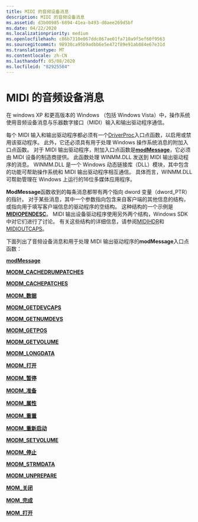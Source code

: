```yaml
---
title: MIDI 的音频设备消息
description: MIDI 的音频设备消息
ms.assetid: d3b00985-6894-41ea-b493-d0aee269d5bf
ms.date: 04/22/2020
ms.localizationpriority: medium
ms.openlocfilehash: c86b7310e067ddc867ae01fa710a9f5ef60f9563
ms.sourcegitcommit: 98930ca95b9adbb6e5e472f89e91ab084e67e31d
ms.translationtype: MT
ms.contentlocale: zh-CN
ms.lasthandoff: 05/08/2020
ms.locfileid: "82925504"
---
```

# <a name="audio-device-messages-for-midi"></a>MIDI 的音频设备消息


在 windows XP 和更高版本的 Windows （包括 Windows Vista）中，操作系统使用音频设备消息与乐器数字接口（MIDI）输入和输出驱动程序通信。

每个 MIDI 输入和输出驱动程序都必须有一个[DriverProc](https://docs.microsoft.com/windows/win32/api/mmiscapi/nc-mmiscapi-driverproc)入口点函数，以启用或禁用该驱动程序。 此外，它还必须具有用于处理 Windows 操作系统消息的附加入口点函数。 对于 MIDI 输出驱动程序，附加入口点函数是[**modMessage**](https://docs.microsoft.com/previous-versions/windows/hardware/drivers/ff537532(v=vs.85))，它必须由 MIDI 设备的制造商提供。 此函数处理 WINMM.DLL 发送到 MIDI 输出驱动程序的消息。 WINMM.DLL 是一个 Windows 动态链接库（DLL）模块，其中包含的功能可帮助操作系统和 MIDI 输出驱动程序相互通信。 具体而言，WINMM.DLL 可帮助管理在 Windows 上运行的16位多媒体应用程序。

**ModMessage**函数收到的每条消息都带有两个指向 dword 变量（dword\_PTR）的指针。 对于某些消息，其中一个参数指向包含来自客户端的其他信息的结构，或指向用于填写客户端信息的驱动程序的空结构。 这种结构的一个示例是[**MIDIOPENDESC**](https://docs.microsoft.com/windows/desktop/api/mmddk/ns-mmddk-midiopendesc_tag)。 MIDI 输出设备驱动程序使用另外两个结构，Windows SDK 中对它们进行了讨论。 有关这些结构的详细信息，请参阅[MIDIHDR](https://docs.microsoft.com/windows/win32/api/mmeapi/ns-mmeapi-midihdr)和[MIDIOUTCAPS](https://docs.microsoft.com/windows/win32/api/mmeapi/ns-mmeapi-midioutcaps)。

下面列出了音频设备消息和用于处理 MIDI 输出驱动程序的**modMessage**入口点函数：

[**modMessage**](https://docs.microsoft.com/previous-versions/windows/hardware/drivers/ff537532(v=vs.85))

[**MODM\_CACHEDRUMPATCHES**](https://docs.microsoft.com/previous-versions/windows/hardware/drivers/ff537533(v=vs.85))

[**MODM\_CACHEPATCHES**](https://docs.microsoft.com/previous-versions/windows/hardware/drivers/ff537534(v=vs.85))

[**MODM\_数据**](https://docs.microsoft.com/previous-versions/windows/hardware/drivers/ff537535(v=vs.85))

[**MODM\_GETDEVCAPS**](https://docs.microsoft.com/previous-versions/windows/hardware/drivers/ff537536(v=vs.85))

[**MODM\_GETNUMDEVS**](https://docs.microsoft.com/previous-versions/windows/hardware/drivers/ff537537(v=vs.85))

[**MODM\_GETPOS**](https://docs.microsoft.com/previous-versions/windows/hardware/drivers/ff537538(v=vs.85))

[**MODM\_GETVOLUME**](https://docs.microsoft.com/previous-versions/windows/hardware/drivers/ff537539(v=vs.85))

[**MODM\_LONGDATA**](https://docs.microsoft.com/previous-versions/windows/hardware/drivers/ff537540(v=vs.85))

[**MODM\_打开**](https://docs.microsoft.com/previous-versions/windows/hardware/drivers/ff537541(v=vs.85))

[**MODM\_暂停**](https://docs.microsoft.com/previous-versions/windows/hardware/drivers/ff537542(v=vs.85))

[**MODM\_准备**](https://docs.microsoft.com/previous-versions/windows/hardware/drivers/ff537543(v=vs.85))

[**MODM\_属性**](https://docs.microsoft.com/previous-versions/windows/hardware/drivers/ff537544(v=vs.85))

[**MODM\_重置**](https://docs.microsoft.com/previous-versions/windows/hardware/drivers/ff537545(v=vs.85))

[**MODM\_重新启动**](https://docs.microsoft.com/previous-versions/windows/hardware/drivers/ff537546(v=vs.85))

[**MODM\_SETVOLUME**](https://docs.microsoft.com/previous-versions/windows/hardware/drivers/ff537547(v=vs.85))

[**MODM\_停止**](https://docs.microsoft.com/previous-versions/windows/hardware/drivers/ff537548(v=vs.85))

[**MODM\_STRMDATA**](https://docs.microsoft.com/previous-versions/windows/hardware/drivers/ff537549(v=vs.85))

[**MODM\_UNPREPARE**](https://docs.microsoft.com/previous-versions/windows/hardware/drivers/ff537550(v=vs.85))

[**MOM\_关闭**](https://docs.microsoft.com/previous-versions/windows/hardware/drivers/ff537551(v=vs.85))

[**MOM\_完成**](https://docs.microsoft.com/previous-versions/windows/hardware/drivers/ff537552(v=vs.85))

[**MOM\_打开**](https://docs.microsoft.com/previous-versions/windows/hardware/drivers/ff537553(v=vs.85))

 

 





